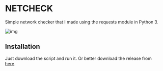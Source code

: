 # NETCHECK
Simple network checker that I made using the requests module in Python 3.

![img](https://i.ibb.co/8dZFMMf/image.png)

## Installation
Just download the script and run it. Or better download the release from [here](https://github.com/AleK3y/netcheck/releases).
